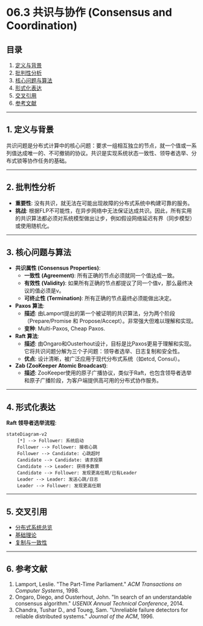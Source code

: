# 06.3 共识与协作 (Consensus and Coordination)

## 目录

1.  [定义与背景](#1-定义与背景)
2.  [批判性分析](#2-批判性分析)
3.  [核心问题与算法](#3-核心问题与算法)
4.  [形式化表达](#4-形式化表达)
5.  [交叉引用](#5-交叉引用)
6.  [参考文献](#6-参考文献)

---

## 1. 定义与背景

共识问题是分布式计算中的核心问题：要求一组相互独立的节点，就一个值或一系列值达成唯一的、不可撤销的协议。共识是实现系统状态一致性、领导者选举、分布式锁等协作任务的基础。

---

## 2. 批判性分析

-   **重要性**: 没有共识，就无法在可能出现故障的分布式系统中构建可靠的服务。
-   **挑战**: 根据FLP不可能性，在异步网络中无法保证达成共识。因此，所有实用的共识算法都必须对系统模型做出让步，例如假设网络延迟有界（同步模型）或使用随机化。

---

## 3. 核心问题与算法

-   **共识属性 (Consensus Properties)**:
    -   **一致性 (Agreement)**: 所有正确的节点必须就同一个值达成一致。
    -   **有效性 (Validity)**: 如果所有正确的节点都提议了同一个值v，那么最终决议的值必须是v。
    -   **可终止性 (Termination)**: 所有正确的节点最终必须能做出决定。
-   **Paxos 算法**:
    -   **描述**: 由Lamport提出的第一个被证明的共识算法，分为两个阶段（Prepare/Promise 和 Propose/Accept）。非常强大但难以理解和实现。
    -   **变种**: Multi-Paxos, Cheap Paxos.
-   **Raft 算法**:
    -   **描述**: 由Ongaro和Ousterhout设计，目标是比Paxos更易于理解和实现。它将共识问题分解为三个子问题：领导者选举、日志复制和安全性。
    -   **优点**: 设计清晰，被广泛应用于现代分布式系统（如etcd, Consul）。
-   **Zab (ZooKeeper Atomic Broadcast)**:
    -   **描述**: ZooKeeper使用的原子广播协议，类似于Raft，也包含领导者选举和原子广播阶段，为客户端提供高可用的分布式协作服务。

---

## 4. 形式化表达

**Raft 领导者选举流程**:

```mermaid
stateDiagram-v2
    [*] --> Follower: 系统启动
    Follower --> Follower: 接收心跳
    Follower --> Candidate: 心跳超时
    Candidate --> Candidate: 请求投票
    Candidate --> Leader: 获得多数票
    Candidate --> Follower: 发现更高任期/已有Leader
    Leader --> Leader: 发送心跳/日志
    Leader --> Follower: 发现更高任期
```

---

## 5. 交叉引用

-   [分布式系统总览](./README.md)
-   [基础理论](./06.1_Foundations.md)
-   [复制与一致性](./06.4_Replication_and_Consistency.md)

---

## 6. 参考文献

1.  Lamport, Leslie. "The Part-Time Parliament." *ACM Transactions on Computer Systems*, 1998.
2.  Ongaro, Diego, and Ousterhout, John. "In search of an understandable consensus algorithm." *USENIX Annual Technical Conference*, 2014.
3.  Chandra, Tushar D., and Toueg, Sam. "Unreliable failure detectors for reliable distributed systems." *Journal of the ACM*, 1996. 
